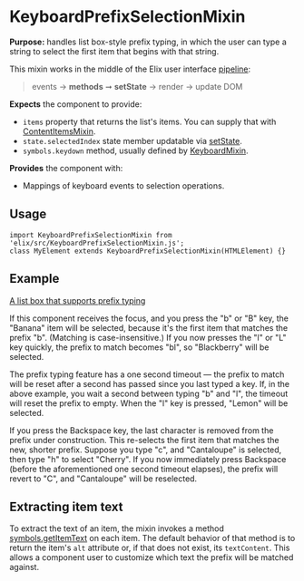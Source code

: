 # KeyboardPrefixSelectionMixin

**Purpose:** handles list box-style prefix typing, in which the user can type a string to select the first item that begins with that string.

This mixin works in the middle of the Elix user interface [pipeline](pipeline):

> events → **methods** ➞ **setState** → render → update DOM

**Expects** the component to provide:
* `items` property that returns the list's items. You can supply that with [ContentItemsMixin](ContentItemsMixin).
* `state.selectedIndex` state member updatable via [setState](ReactiveMixin#setState).
* `symbols.keydown` method, usually defined by [KeyboardMixin](KeyboardMixin).

**Provides** the component with:
* Mappings of keyboard events to selection operations.


## Usage

    import KeyboardPrefixSelectionMixin from 'elix/src/KeyboardPrefixSelectionMixin.js';
    class MyElement extends KeyboardPrefixSelectionMixin(HTMLElement) {}


## Example

[A list box that supports prefix typing](/demos/listBox.html)

If this component receives the focus, and you press the "b" or "B" key, the "Banana" item will be selected, because it's the first item that matches the prefix "b". (Matching is case-insensitive.) If you now presses the "l" or "L" key quickly, the prefix to match becomes "bl", so "Blackberry" will be selected.

The prefix typing feature has a one second timeout — the prefix to match will be reset after a second has passed since you last typed a key. If, in the above example, you wait a second between typing "b" and
"l", the timeout will reset the prefix to empty. When the "l" key is pressed, "Lemon" will be selected.

If you press the Backspace key, the last character is removed from the prefix under construction. This re-selects the first item that matches the new, shorter prefix. Suppose you type "c", and "Cantaloupe" is selected, then type "h" to select "Cherry". If you now immediately press Backspace (before the aforementioned one second timeout elapses), the prefix will revert to "C", and "Cantaloupe" will be reselected.


## Extracting item text

To extract the text of an item, the mixin invokes a method [symbols.getItemText](symbols#getItemText) on each item. The default behavior of that method is to return the item's `alt` attribute or, if that does not exist, its `textContent`. This allows a component user to customize which text the prefix will be matched against.
